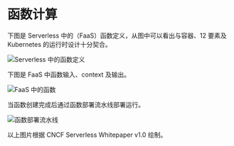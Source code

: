 # 函数计算

下图是 Serverless 中的（FaaS）函数定义，从图中可以看出与容器、12 要素及 Kubernetes 的运行时设计十分契合。

![Serverless 中的函数定义](https://tva1.sinaimg.cn/large/006y8mN6ly1g7ldey3l7gj31ti0mwta9.jpg)

下图是 FaaS 中函数输入、context 及输出。

![FaaS 中的函数](https://tva1.sinaimg.cn/large/006y8mN6ly1g7ldhm7bxyj31040u0q5n.jpg)

当函数创建完成后通过函数部署流水线部署运行。

![函数部署流水线](https://tva1.sinaimg.cn/large/006y8mN6ly1g7ocpnzg6cj31xo0kcgme.jpg)

以上图片根据 CNCF Serverless Whitepaper v1.0 绘制。